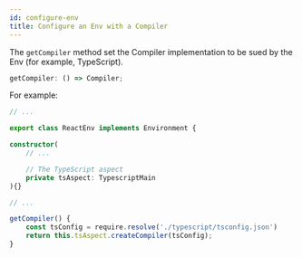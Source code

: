 ```yaml
---
id: configure-env
title: Configure an Env with a Compiler
---
```


The `getCompiler` method set the Compiler implementation to be sued by the Env (for example, TypeScript).

```ts
getCompiler: () => Compiler;
```

For example:

```ts
// ...

export class ReactEnv implements Environment {

constructor(
    // ...

    // The TypeScript aspect
    private tsAspect: TypescriptMain
){}

// ...

getCompiler() {
    const tsConfig = require.resolve('./typescript/tsconfig.json')
    return this.tsAspect.createCompiler(tsConfig);
}
```
